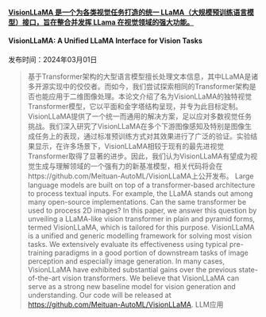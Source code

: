 #### [VisionLLaMA 是一个为各类视觉任务打造的统一 LLaMA（大规模预训练语言模型）接口，旨在整合并发挥 LLama 在视觉领域的强大功能。](https://arxiv.org/abs/2403.00522)
#### VisionLLaMA: A Unified LLaMA Interface for Vision Tasks
发布时间：2024年03月01日
> 基于Transformer架构的大型语言模型擅长处理文本信息，其中LLaMA是诸多开源实现中的佼佼者。而如今，我们尝试探索相同的Transformer架构是否也能应用于二维图像处理。本论文介绍了名为VisionLLaMA的独特视觉Transformer模型，它以平面和金字塔结构呈现，并专为此目标定制。VisionLLaMA提供了一个统一而通用的解决方案，足以应对多数视觉任务挑战。我们深入研究了VisionLLaMA在多个下游图像感知及特别是图像生成任务上的表现，通过标准预训练方式对其效果进行了广泛的验证。实验结果显示，在许多场景下，VisionLLaMA相较于现有的最先进视觉Transformer取得了显著的进步。因此，我们认为VisionLLaMA有望成为视觉生成与理解领域的一个强有力的新基准模型，相关代码将会在https://github.com/Meituan-AutoML/VisionLLaMA上公开发布。
> Large language models are built on top of a transformer-based architecture to process textual inputs. For example, the LLaMA stands out among many open-source implementations. Can the same transformer be used to process 2D images? In this paper, we answer this question by unveiling a LLaMA-like vision transformer in plain and pyramid forms, termed VisionLLaMA, which is tailored for this purpose. VisionLLaMA is a unified and generic modelling framework for solving most vision tasks. We extensively evaluate its effectiveness using typical pre-training paradigms in a good portion of downstream tasks of image perception and especially image generation. In many cases, VisionLLaMA have exhibited substantial gains over the previous state-of-the-art vision transformers. We believe that VisionLLaMA can serve as a strong new baseline model for vision generation and understanding. Our code will be released at https://github.com/Meituan-AutoML/VisionLLaMA.
LLM应用